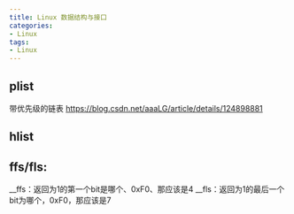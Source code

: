```yaml
---
title: Linux 数据结构与接口
categories: 
- Linux
tags:
- Linux
---
```


## plist
带优先级的链表
https://blog.csdn.net/aaaLG/article/details/124898881

## hlist

## ffs/fls:
__ffs：返回为1的第一个bit是哪个、0xF0、那应该是4
__fls：返回为1的最后一个bit为哪个，0xF0，那应该是7

